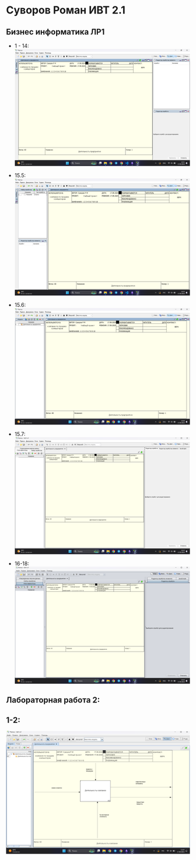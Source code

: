 # Суворов Роман ИВТ 2.1 
## Бизнес информатика ЛР1
- 1 - 14:
![](photos/image.png)

- 15.5:
![](photos/image%201.png)

- 15.6:
![](photos/image%202.png)

- 15.7:
![](photos/image%203.png)

- 16-18:
![](photos/image%204.png)

## Лабораторная работа 2:
## 1-2:
![](photos/image%205.png)
